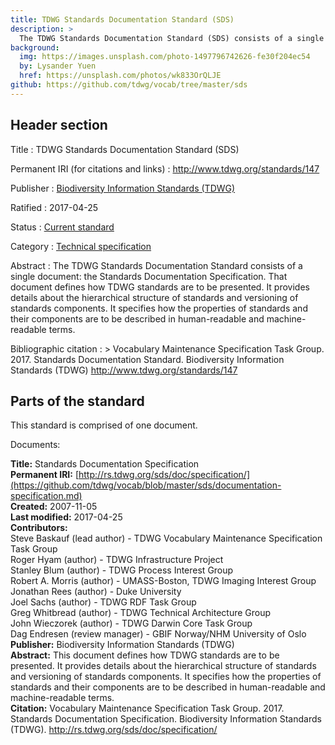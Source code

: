 ```yaml
---
title: TDWG Standards Documentation Standard (SDS)
description: >
  The TDWG Standards Documentation Standard (SDS) consists of a single document: the [Standards Documentation Specification](https://github.com/tdwg/vocab/blob/master/sds/documentation-specification.md). That document defines how TDWG standards are to be presented. It provides details about the hierarchical structure of standards and versioning of standards components. It specifies how the properties of standards and their components are to be described in human-readable and machine-readable terms.
background:
  img: https://images.unsplash.com/photo-1497796742626-fe30f204ec54
  by: Lysander Yuen
  href: https://unsplash.com/photos/wk833OrQLJE
github: https://github.com/tdwg/vocab/tree/master/sds
---
```


## Header section

Title
: TDWG Standards Documentation Standard (SDS)

Permanent IRI (for citations and links)
: <http://www.tdwg.org/standards/147>

Publisher
: [Biodiversity Information Standards (TDWG)](https://www.tdwg.org/)

Ratified
: 2017-04-25

Status
: [Current standard](https://www.tdwg.org/standards/status-and-categories/)

Category
: [Technical specification](https://www.tdwg.org/standards/status-and-categories/#categories%20of%20tdwg%20standards_1)

Abstract
: The TDWG Standards Documentation Standard consists of a single document: the Standards Documentation Specification. That document defines how TDWG standards are to be presented. It provides details about the hierarchical structure of standards and versioning of standards components. It specifies how the properties of standards and their components are to be described in human-readable and machine-readable terms.

Bibliographic citation
: > Vocabulary Maintenance Specification Task Group. 2017. Standards Documentation Standard. Biodiversity Information Standards (TDWG) http://www.tdwg.org/standards/147

## Parts of the standard

This standard is comprised of one document.

Documents:

**Title:** Standards Documentation Specification <br/>
**Permanent IRI:** [http://rs.tdwg.org/sds/doc/specification/](https://github.com/tdwg/vocab/blob/master/sds/documentation-specification.md) <br/>
**Created:** 2007-11-05 <br/>
**Last modified:** 2017-04-25 <br/>
**Contributors:** <br/>
Steve Baskauf (lead author) - TDWG Vocabulary Maintenance Specification Task Group <br/>
Roger Hyam (author) - TDWG Infrastructure Project <br/>
Stanley Blum (author) - TDWG Process Interest Group <br/>
Robert A. Morris (author) - UMASS-Boston, TDWG Imaging Interest Group <br/>
Jonathan Rees (author) - Duke University <br/>
Joel Sachs (author) - TDWG RDF Task Group <br/>
Greg Whitbread (author) - TDWG Technical Architecture Group <br/>
John Wieczorek (author) - TDWG Darwin Core Task Group <br/>
Dag Endresen (review manager) - GBIF Norway/NHM University of Oslo <br/>
**Publisher:** Biodiversity Information Standards (TDWG) <br/>
**Abstract:** This document defines how TDWG standards are to be presented. It provides details about the hierarchical structure of standards and versioning of standards components. It specifies how the properties of standards and their components are to be described in human-readable and machine-readable terms. <br/>
**Citation:** Vocabulary Maintenance Specification Task Group. 2017. Standards Documentation Specification. Biodiversity Information Standards (TDWG). http://rs.tdwg.org/sds/doc/specification/

